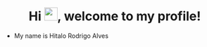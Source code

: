 <h1 align="center">Hi <img src="https://raw.githubusercontent.com/kaueMarques/kaueMarques/master/hi.gif" width="30px">, welcome to my profile!</h1>

- My name is Hitalo Rodrigo Alves


 
